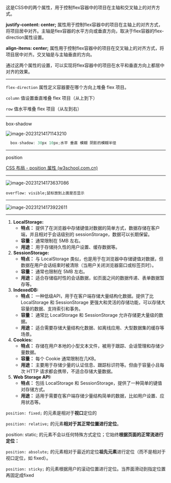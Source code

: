 这是CSS中的两个属性，用于控制flex容器中的项目在主轴和交叉轴上的对齐方式。

**justify-content: center;** 属性用于控制flex容器中的项目在主轴上的对齐方式，将项目居中对齐。主轴是flex容器的水平方向或垂直方向，取决于flex容器的flex-direction属性设置。

**align-items: center;** 属性用于控制flex容器中的项目在交叉轴上的对齐方式，将项目居中对齐。交叉轴是与主轴垂直的方向。

通过这两个属性的设置，可以实现将flex容器中的项目在水平和垂直方向上都居中对齐的效果。

------------------

`flex-direction` 属性定义容器要在哪个方向上堆叠 flex 项目。

`column` 值设置垂直堆叠 flex 项目（从上到下）

`row` 值水平堆叠 flex 项目（从左到右）

------------------

box-shadow

![image-20231214171143210](C:\Users\liukai\AppData\Roaming\Typora\typora-user-images\image-20231214171143210.png)

```csharp
  box-shadow: 30px 10px;水平 垂直 模糊 阴影的模糊半径 
```

------------------------

position

[CSS 布局 - position 属性 (w3school.com.cn)](https://www.w3school.com.cn/css/css_positioning.asp)

------------------------

![image-20231214173637086](C:\Users\liukai\AppData\Roaming\Typora\typora-user-images\image-20231214173637086.png)

```
overflow: visible;鼠标放到上面是否显示
```



------------------------

![image-20231214173922611](C:\Users\liukai\AppData\Roaming\Typora\typora-user-images\image-20231214173922611.png)


------------------

1. **LocalStorage:**
   - **特点：** 提供了在浏览器中存储键值对数据的简单方式，数据存储在客户端，并且相对于会话级别的 sessionStorage，数据可以长期保留。
   - **容量：** 通常限制在 5MB 左右。
   - **用途：** 用于存储持久性的用户设置、缓存数据等。
2. **SessionStorage:**
   - **特点：** 与 LocalStorage 类似，也是用于在浏览器中存储键值对数据，但数据在用户会话结束时被清除（当用户关闭浏览器窗口或标签页时）。
   - **容量：** 通常也限制在 5MB 左右。
   - **用途：** 适合存储临时性的会话数据，如页面之间的数据传递、表单数据暂存等。
3. **IndexedDB:**
   - **特点：** 一种低级API，用于在客户端存储大量结构化数据。提供了比 LocalStorage 和 SessionStorage 更强大和灵活的存储功能，可以存储大容量的数据、支持索引和事务。
   - **容量：** 通常比 LocalStorage 和 SessionStorage 允许存储更大量级的数据。
   - **用途：** 适合需要存储大量结构化数据、如离线应用、大型数据集的缓存等场景。
4. **Cookies:**
   - **特点：** 存储在用户本地的小型文本文件，被用于跟踪、会话管理和存储少量数据。
   - **容量：** 每个 Cookie 通常限制在几KB。
   - **用途：** 主要用于存储少量的认证信息、跟踪标识符等。但由于容量小且每次 HTTP 请求都会携带，不适合存储大量数据。
5. **Web Storage API:**
   - **特点：** 包括 LocalStorage 和 SessionStorage，提供了一种简单的键值对存储方式。
   - **用途：** 适用于需要在客户端存储少量结构简单的数据，比如用户设置、应用状态等。

`position: fixed;` 的元素是相对于**视口**定位的

`position: relative;` 的元素**相对于其正常位置进行定位**。

position: static; 的元素不会以任何特殊方式定位；它始终**根据页面的正常流进行定位：**

`position: absolute;` 的元素相对于最近的定位**祖先元素**进行定位（而不是相对于视口定位，如 fixed）。

`position: sticky;` 的元素根据用户的滚动位置进行定位。当界面滑动到指定位置再固定成fixed















